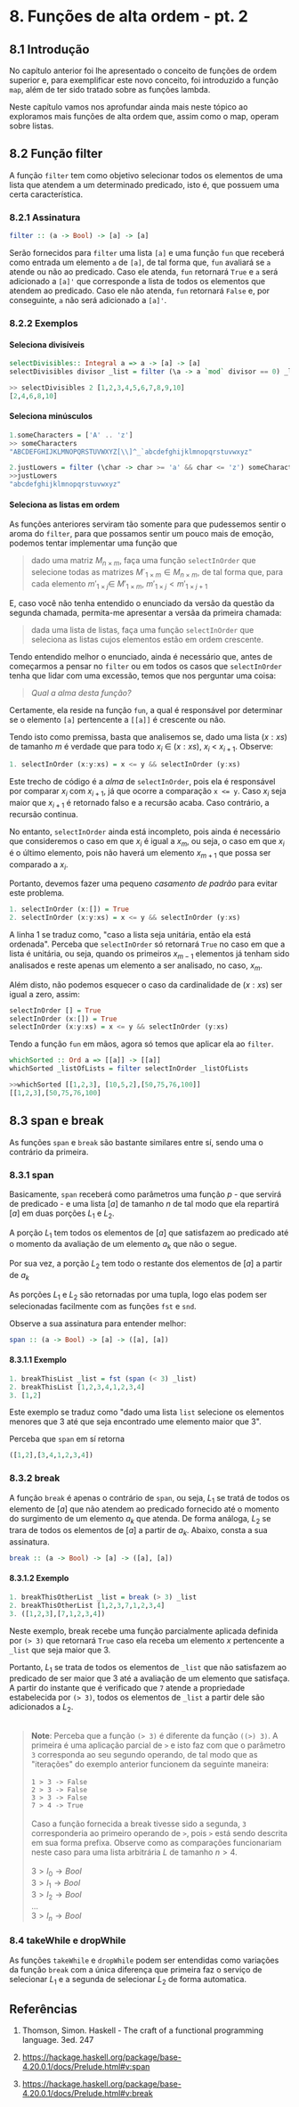 # 8. Funções de alta ordem - pt. 2

## 8.1 Introdução

No capítulo anterior foi lhe apresentado o conceito de funções de ordem superior e, para exemplificar este novo conceito, foi introduzido a função `map`, além de ter sido tratado sobre as funções lambda.

Neste capítulo vamos nos aprofundar ainda mais neste tópico ao exploramos mais funções de alta ordem que, assim como o map, operam sobre listas.

## 8.2 Função filter

A função `filter` tem como objetivo selecionar todos os elementos de uma lista que atendem a um determinado predicado, isto é, que possuem uma certa característica.

### 8.2.1 Assinatura

```haskell
filter :: (a -> Bool) -> [a] -> [a]
```

Serão fornecidos para `filter` uma lista `[a]` e uma função `fun` que receberá como entrada um elemento `a` de `[a]`, de tal forma que, `fun` avaliará se `a` atende ou não ao predicado. Caso ele atenda, `fun` retornará `True` e  `a` será adicionado a `[a]'` que corresponde a lista de todos os elementos que atendem ao predicado. Caso ele não atenda, `fun` retornará `False` e, por conseguinte, `a` não será adicionado a `[a]'`.

### 8.2.2 Exemplos

#### Seleciona divisíveis

```haskell
selectDivisibles:: Integral a => a -> [a] -> [a]
selectDivisibles divisor _list = filter (\a -> a `mod` divisor == 0) _list 
```
```haskell
>> selectDivisibles 2 [1,2,3,4,5,6,7,8,9,10]
[2,4,6,8,10]
```

#### Seleciona minúsculos

```haskell
1.someCharacters = ['A' .. 'z']
>> someCharacters
"ABCDEFGHIJKLMNOPQRSTUVWXYZ[\\]^_`abcdefghijklmnopqrstuvwxyz"
```
```haskell
2.justLowers = filter (\char -> char >= 'a' && char <= 'z') someCharacters
>>justLowers
"abcdefghijklmnopqrstuvwxyz"
```

#### Seleciona as listas em ordem

As funções anteriores serviram tão somente para que pudessemos sentir o aroma do `filter`, para que possamos sentir um pouco mais de emoção, podemos tentar implementar uma função que 

> dado uma matriz $M_{n \times m}$, faça uma função `selectInOrder` que selecione todas as matrizes $M´_{1 \times m} \in M_{n \times m}$, de tal forma que, para cada elemento $m'_{1 \times j} \in$ $M'_{1 \times m}$, $m'_{1 \times j} < m'_{1 \times j+1}$ 

E, caso você não tenha entendido o enunciado da versão da questão da segunda chamada, permita-me apresentar a versãa da primeira chamada:

> dada uma lista de listas, faça uma função `selectInOrder` que seleciona as listas cujos elementos estão em ordem crescente.

Tendo entendido melhor o enunciado, ainda é necessário que, antes de começarmos a pensar no `filter` ou em todos os casos que `selectInOrder` tenha que lidar com uma excessão, temos que nos perguntar uma coisa: 

>_Qual a alma desta função?_

 Certamente, ela reside na função `fun`, a qual é responsável por determinar se o elemento `[a]` pertencente a `[[a]]` é crescente ou não.

Tendo isto como premissa, basta que analisemos se, dado uma lista $(x:xs)$ de tamanho $m$ é verdade que para todo $x_{i}$ $\in$ $(x:xs)$, $x_{i}$ < $x_{i+1}$. Observe:

```haskell
1. selectInOrder (x:y:xs) = x <= y && selectInOrder (y:xs)
```

Este trecho de código é a _alma_ de `selectInOrder`, pois ela é responsável por comparar $x_{i}$ com $x_{i+1}$, já que ocorre a comparação `x <= y`. Caso $x_{i}$ seja maior que $x_{i+1}$ é retornado falso e a recursão acaba. Caso contrário, a recursão continua.
 

No entanto, `selectInOrder` ainda está incompleto, pois ainda é necessário que consideremos o caso em que $x_{i}$ é igual a $x_{m}$, ou seja, o caso em que $x_{i}$ é o último elemento, pois não haverá um elemento $x_{m+1}$ que possa ser comparado a $x_{i}$.

Portanto, devemos fazer uma pequeno _casamento de padrão_ para evitar este problema.

```haskell
1. selectInOrder (x:[]) = True
2. selectInOrder (x:y:xs) = x <= y && selectInOrder (y:xs)
```

A linha 1 se traduz como, "caso a lista seja unitária, então ela está ordenada". Perceba que `selectInOrder` só retornará `True` no caso em que a lista é unitária, ou seja, quando os primeiros $x_{m-1}$ elementos já tenham sido analisados e reste apenas um elemento a ser analisado, no caso, $x_{m}$. 

Além disto, não podemos esquecer o caso da cardinalidade de  $(x:xs)$ ser igual a zero, assim:

```haskell
selectInOrder [] = True
selectInOrder (x:[]) = True
selectInOrder (x:y:xs) = x <= y && selectInOrder (y:xs)
```

Tendo a função `fun` em mãos, agora só temos que aplicar ela ao `filter`.

```haskell
whichSorted :: Ord a => [[a]] -> [[a]]
whichSorted _listOfLists = filter selectInOrder _listOfLists
```
```haskell
>>whichSorted [[1,2,3], [10,5,2],[50,75,76,100]]
[[1,2,3],[50,75,76,100]
```
## 8.3 span e break

As funções `span` e `break` são bastante similares entre sí, sendo uma o contrário da primeira.

### 8.3.1 span

Basicamente, `span` receberá como parâmetros uma função $p$ - que servirá de predicado - e uma lista $[a]$ de tamanho $n$ de tal modo que ela repartirá $[a]$ em duas porções $L_{1}$ e $L_{2}$.

A porção $L_{1}$ tem todos os elementos de $[a]$ que satisfazem ao predicado até o momento da avaliação de um elemento $a_{k}$ que não o segue.

Por sua vez, a porção $L_{2}$ tem todo o restante dos elementos de $[a]$ a partir de $a_{k}$

As porções $L_{1}$ e $L_{2}$ são retornadas por uma tupla, logo elas podem ser selecionadas facilmente com as funções `fst` e `snd`.

Observe a sua assinatura para entender melhor:

```haskell
span :: (a -> Bool) -> [a] -> ([a], [a])
```

#### 8.3.1.1 Exemplo

```haskell
1. breakThisList _list = fst (span (< 3) _list)
2. breakThisList [1,2,3,4,1,2,3,4]
3. [1,2]
```

Este exemplo se traduz como "dado uma lista `list` selecione os elementos menores que 3 até que seja encontrado ume elemento maior que 3".

Perceba que `span` em sí retorna

```haskell
([1,2],[3,4,1,2,3,4])
```

### 8.3.2 break

A função `break` é apenas o contrário de `span`, ou seja, $L_{1}$ se tratá de todos os elemento de $[a]$ que não atendem ao predicado fornecido até o momento do surgimento de um elemento $a_{k}$ que atenda. De forma análoga, $L_{2}$ se trara de todos os elementos de $[a]$ a partir de $a_{k}$. Abaixo, consta a sua assinatura.

```haskell
break :: (a -> Bool) -> [a] -> ([a], [a])
```

#### 8.3.1.2 Exemplo

```haskell
1. breakThisOtherList _list = break (> 3) _list
2. breakThisOtherList [1,2,3,7,1,2,3,4]
3. ([1,2,3],[7,1,2,3,4])
```

Neste exemplo, break recebe uma função parcialmente aplicada definida por `(> 3)` que retornará `True` caso ela receba um elemento $x$ pertencente a `_list` que seja maior que 3.

Portanto, $L_{1}$ se trata de todos os elementos de `_list`  que não satisfazem ao predicado de ser maior que 3 até a avaliação de um elemento que satisfaça. A partir do instante que é verificado que `7` atende a propriedade estabelecida por `(> 3)`, todos os elementos de `_list` a partir dele são adicionados a $L_{2}$.
<br><br>
> **Note**: Perceba que a função `(> 3)` é diferente da função `((>) 3)`. A primeira é uma aplicação parcial de `>` e isto faz com que o parâmetro `3` corresponda ao seu segundo operando, de tal modo que as "iterações" do exemplo anterior funcionem da seguinte maneira:<br><br> `1 > 3 -> False`<br>`2 > 3 -> False`<br>`3 > 3 -> False`<br>`7 > 4 -> True`<br><br> Caso a função fornecida a break tivesse sido a segunda, `3` corresponderia ao primeiro operando de `>`, pois `>` está sendo descrita em sua forma prefixa. Observe como as comparações funcionariam neste caso para uma lista arbitrária $L$ de tamanho $n > 4$.<br><br> $3 > l_{0} \rightarrow Bool$<br>$3 > l_{1} \rightarrow Bool$<br>$3 > l_{2} \rightarrow Bool$<br>...<br>$3 > l_{n} \rightarrow Bool$<br>

### 8.4 takeWhile e dropWhile

As funções `takeWhile` e `dropWhile` podem ser entendidas como variações da função `break` com a única diferença que primeira faz o serviço de selecionar $L_{1}$ e a segunda de selecionar $L_{2}$ de forma automatica.

## Referências

1. Thomson, Simon. Haskell - The craft of a functional programming language. 3ed. 247

1. https://hackage.haskell.org/package/base-4.20.0.1/docs/Prelude.html#v:span

1. https://hackage.haskell.org/package/base-4.20.0.1/docs/Prelude.html#v:break

